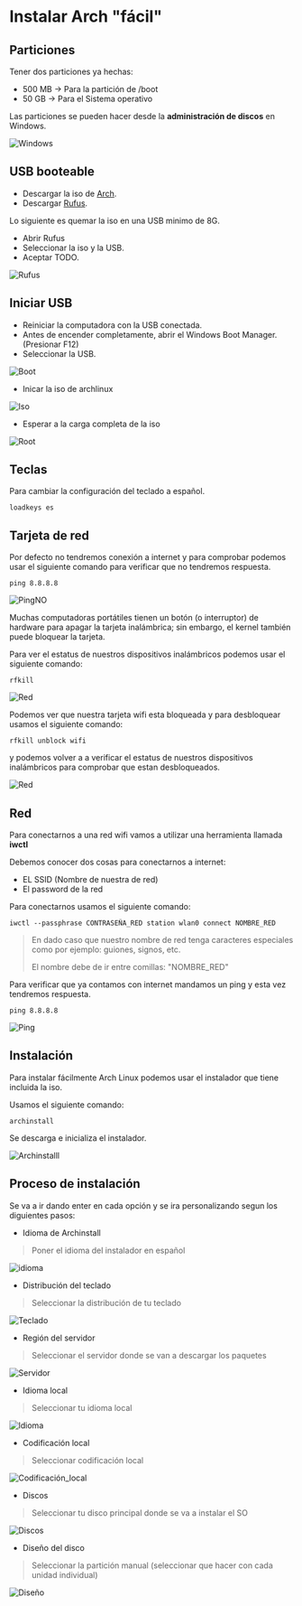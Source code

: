 # Instalar Arch "fácil"

## Particiones

Tener dos particiones ya hechas:

- 500 MB -> Para la partición de /boot
- 50 GB -> Para el Sistema operativo

Las particiones se pueden hacer desde la **administración de discos** en Windows.

![Windows](Win.jpg)

## USB booteable

- Descargar la iso de [Arch](https://archlinux.org/download/).
- Descargar [Rufus](https://rufus.ie/es/).

Lo siguiente es quemar la iso en una USB minimo de 8G.

- Abrir Rufus
- Seleccionar la iso y la USB.
- Aceptar TODO.

![Rufus](Rufus.jpg)

## Iniciar USB 

- Reiniciar la computadora con la USB conectada.
- Antes de encender completamente, abrir el Windows Boot Manager. (Presionar F12)
- Seleccionar la USB.

![Boot](Boot.png)

- Inicar la iso de archlinux

![Iso](Iso.jpg)

- Esperar a la carga completa de la iso

![Root](Root.png)
## Teclas

Para cambiar la configuración del teclado a español.

```
loadkeys es
```
## Tarjeta de red

Por defecto no tendremos conexión a internet y para comprobar podemos usar el siguiente comando para verificar que no tendremos respuesta.

```
ping 8.8.8.8
```

![PingNO](PingNo.png)

Muchas computadoras portátiles tienen un botón (o interruptor) de hardware para apagar la tarjeta inalámbrica; sin embargo, el kernel también puede bloquear la tarjeta. 

Para ver el estatus de nuestros dispositivos inalámbricos podemos usar el siguiente comando:

```
rfkill
```
 ![Red](RedBlo.png)

Podemos ver que nuestra tarjeta wifi esta bloqueada y para desbloquear usamos el siguiente comando:

```
rfkill unblock wifi
```

y podemos volver a a verificar el estatus de nuestros dispositivos inalámbricos para comprobar que estan desbloqueados.

![Red](RedU.png)

## Red

Para conectarnos a una red wifi vamos a utilizar una herramienta llamada **iwctl**

Debemos conocer dos cosas para conectarnos a internet:

- EL SSID (Nombre de nuestra de red)
- El password de la red

Para conectarnos usamos el siguiente comando:

```
iwctl --passphrase CONTRASEÑA_RED station wlan0 connect NOMBRE_RED
```

> En dado caso que nuestro nombre de red tenga caracteres especiales como por ejemplo: guiones, signos, etc.
>
> El nombre debe de ir entre comillas: "NOMBRE_RED"

Para verificar que ya contamos con internet mandamos un ping y esta vez tendremos respuesta.

```
ping 8.8.8.8
```
![Ping](Ping.png)

## Instalación 

Para instalar fácilmente Arch Linux podemos usar el instalador que tiene incluida la iso.

Usamos el siguiente comando:

```
archinstall
```

Se descarga e inicializa el instalador.

![Archinstalll](Arch_img/Archinstall.png)

## Proceso de instalación

Se va a ir dando enter en cada opción y se ira personalizando segun los diguientes pasos:

- Idioma de Archinstall

> Poner el idioma del instalador en español

![idioma](Arch_img/Lenguage.png)

- Distribución del teclado

> Seleccionar la distribución de tu teclado

![Teclado](Arch_img/Teclado.png)

- Región del servidor

> Seleccionar el servidor donde se van a descargar los paquetes

![Servidor](Arch_img/Paquetes.png)

- Idioma local

> Seleccionar tu idioma local

![Idioma](Arch_img/Idioma.png)

- Codificación local

> Seleccionar codificación local

![Codificación_local](Arch_img/Codificacion.png)

- Discos

> Seleccionar tu disco principal donde se va a instalar el SO

![Discos](Arch_img/Disco.png)

- Diseño del disco

> Seleccionar la partición manual (seleccionar que hacer con cada unidad individual)

![Diseño](Arch_img/Nueva.png)
